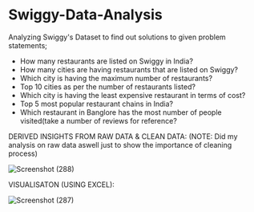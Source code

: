 # Swiggy-Data-Analysis
Analyzing Swiggy's Dataset to find out solutions to given problem statements;
* How many restaurants are listed on Swiggy in India?
* How many cities are having restaurants that are listed on Swiggy?
* Which city is having the maximum number of restaurants?
* Top 10 cities as per the number of restaurants listed?
* Which city is having the least expensive restaurant in terms of cost?
* Top 5 most popular restaurant chains in India?
* Which restaurant in Banglore has the most number of people visited(take a number of reviews for reference?

DERIVED INSIGHTS FROM RAW DATA & CLEAN DATA:
(NOTE: Did my analysis on raw data aswell just to show the importance of cleaning process)

![Screenshot (288)](https://github.com/mehulsharmaaa/Swiggy-Data-Analysis/assets/85808451/adfb0003-97ff-475e-b40e-9c811a2b2606)


VISUALISATON (USING EXCEL):

![Screenshot (287)](https://github.com/mehulsharmaaa/Swiggy-Data-Analysis/assets/85808451/8740caeb-364e-4e5d-a324-e4908b46aa4c)
